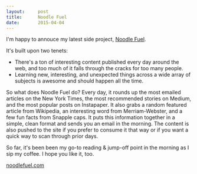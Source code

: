 ```yaml
---
layout:     post
title:      Noodle Fuel
date:       2015-04-04
---
```


I'm happy to annouce my latest side project, [Noodle Fuel][nf].

It's built upon two tenets:

* There's a ton of interesting content published every day around the web, and
  too much of it falls through the cracks for too many people.
* Learning new, interesting, and unexpected things across a wide array of
  subjects is awesome and should happen all the time.

So what does Noodle Fuel do? Every day, it rounds up the most emailed articles
on the New York Times, the most recommended stories on Medium, and the most
popular posts on Instapaper. It also grabs a random featured article from
Wikipedia, an interesting word from Merriam-Webster, and a few fun facts from
Snapple caps. It puts this information together in a simple, clean format and
sends you an email in the morning. The content is also pushed to the site if you
prefer to consume it that way or if you want a quick way to scan through prior
days.

So far, it's been been my go-to reading & jump-off point in the morning as I sip
my coffee. I hope you like it, too.

[noodlefuel.com][nf]

[nf]: http://www.noodlefuel.com
